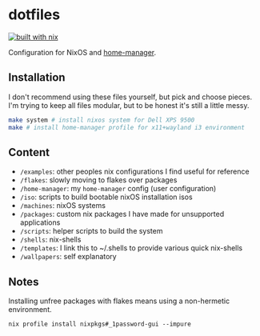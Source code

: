 # dotfiles
[![built with nix](https://builtwithnix.org/badge.svg)](https://builtwithnix.org)

Configuration for NixOS and [home-manager](https://github.com/rycee/home-manager).

## Installation

I don't recommend using these files yourself, but pick and choose pieces. I'm trying to keep all files modular, but to be honest it's still a little messy.

``` bash
make system # install nixos system for Dell XPS 9500
make # install home-manager profile for x11+wayland i3 environment
```

## Content

- `/examples`: other peoples nix configurations I find useful for reference
- `/flakes`: slowly moving to flakes over packages
- `/home-manager`: my `home-manager` config (user configuration)
- `/iso`: scripts to build bootable nixOS installation isos
- `/machines`: nixOS systems
- `/packages`: custom nix packages I have made for unsupported applications
- `/scripts`: helper scripts to build the system
- `/shells`: nix-shells
- `/templates`: I link this to ~/.shells to provide various quick nix-shells
- `/wallpapers`: self explanatory

## Notes

Installing unfree packages with flakes means using a non-hermetic environment.
``` bash:
nix profile install nixpkgs#_1password-gui --impure
```
